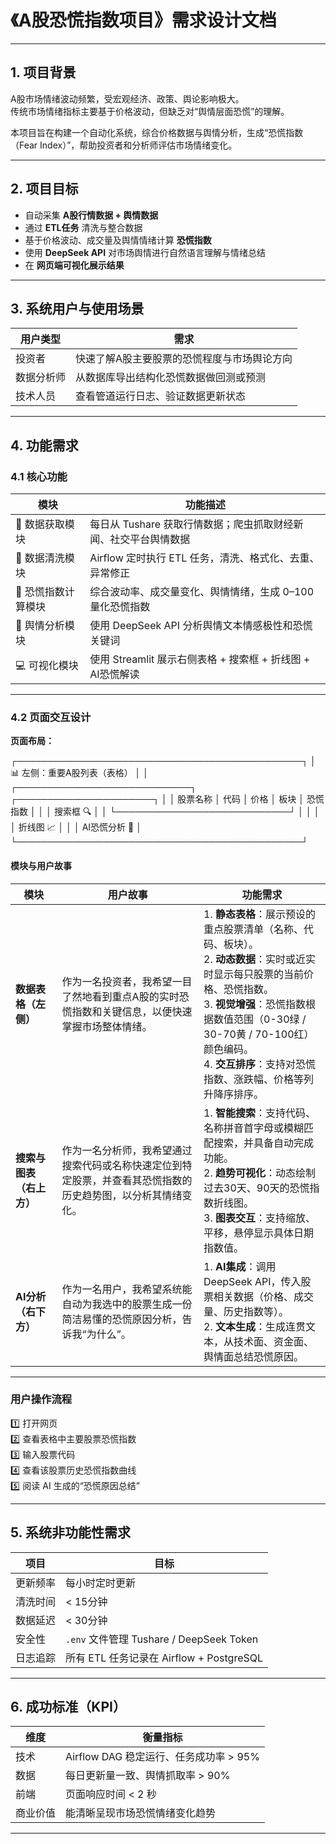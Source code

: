 # 《A股恐慌指数项目》需求设计文档

---

## 1. 项目背景

A股市场情绪波动频繁，受宏观经济、政策、舆论影响极大。  
传统市场情绪指标主要基于价格波动，但缺乏对“舆情层面恐慌”的理解。  

本项目旨在构建一个自动化系统，综合价格数据与舆情分析，生成“恐慌指数（Fear Index）”，帮助投资者和分析师评估市场情绪变化。

---

## 2. 项目目标

- 自动采集 **A股行情数据 + 舆情数据**  
- 通过 **ETL任务** 清洗与整合数据  
- 基于价格波动、成交量及舆情情绪计算 **恐慌指数**  
- 使用 **DeepSeek API** 对市场舆情进行自然语言理解与情绪总结  
- 在 **网页端可视化展示结果**

---

## 3. 系统用户与使用场景

| 用户类型 | 需求 |
|-----------|------|
| 投资者 | 快速了解A股主要股票的恐慌程度与市场舆论方向 |
| 数据分析师 | 从数据库导出结构化恐慌数据做回测或预测 |
| 技术人员 | 查看管道运行日志、验证数据更新状态 |

---

## 4. 功能需求

### 4.1 核心功能

| 模块 | 功能描述 |
|------|-----------|
| 🧭 数据获取模块 | 每日从 Tushare 获取行情数据；爬虫抓取财经新闻、社交平台舆情数据 |
| 🧹 数据清洗模块 | Airflow 定时执行 ETL 任务，清洗、格式化、去重、异常修正 |
| 🧮 恐慌指数计算模块 | 综合波动率、成交量变化、舆情情绪，生成 0–100 量化恐慌指数 |
| 🤖 舆情分析模块 | 使用 DeepSeek API 分析舆情文本情感极性和恐慌关键词 |
| 💻 可视化模块 | 使用 Streamlit 展示右侧表格 + 搜索框 + 折线图 + AI恐慌解读 |

---

### 4.2 页面交互设计

**页面布局：**

┌──────────────────────────────────────────────┐
│                  📊 左侧：重要A股列表（表格）                  │
│ ┌────────────────────────────┐ ┌──────────────────────┐
│ │ 股票名称 │ 代码 │ 价格 │ 板块 │ 恐慌指数 │ │ │ 搜索框 🔍 │
│ └────────────────────────────┘ │                      │
│                                             │ 折线图 📈 │
│                                             │ AI恐慌分析 🤖 │
└──────────────────────────────────────────────┘

#### 模块与用户故事

| 模块 | 用户故事 | 功能需求 |
|------|-----------|-----------|
| **数据表格（左侧）** | 作为一名投资者，我希望一目了然地看到重点A股的实时恐慌指数和关键信息，以便快速掌握市场整体情绪。 | 1. **静态表格**：展示预设的重点股票清单（名称、代码、板块）。<br>2. **动态数据**：实时或近实时显示每只股票的当前价格、恐慌指数。<br>3. **视觉增强**：恐慌指数根据数值范围（0-30绿 / 30-70黄 / 70-100红）颜色编码。<br>4. **交互排序**：支持对恐慌指数、涨跌幅、价格等列升降序排序。 |
| **搜索与图表（右上方）** | 作为一名分析师，我希望通过搜索代码或名称快速定位到特定股票，并查看其恐慌指数的历史趋势图，以分析其情绪变化。 | 1. **智能搜索**：支持代码、名称拼音首字母或模糊匹配搜索，并具备自动完成功能。<br>2. **趋势可视化**：动态绘制过去30天、90天的恐慌指数折线图。<br>3. **图表交互**：支持缩放、平移，悬停显示具体日期指数值。 |
| **AI分析（右下方）** | 作为一名用户，我希望系统能自动为我选中的股票生成一份简洁易懂的恐慌原因分析，告诉我“为什么”。 | 1. **AI集成**：调用 DeepSeek API，传入股票相关数据（价格、成交量、历史指数等）。<br>2. **文本生成**：生成连贯文本，从技术面、资金面、舆情面总结恐慌原因。 |

---

### 用户操作流程

1️⃣ 打开网页  
2️⃣ 查看表格中主要股票恐慌指数  
3️⃣ 输入股票代码  
4️⃣ 查看该股票历史恐慌指数曲线  
5️⃣ 阅读 AI 生成的“恐慌原因总结”

---

## 5. 系统非功能性需求

| 项目 | 目标 |
|------|------|
| 更新频率 | 每小时定时更新 |
| 清洗时间 | < 15分钟 |
| 数据延迟 | < 30分钟 |
| 安全性 | `.env` 文件管理 Tushare / DeepSeek Token |
| 日志追踪 | 所有 ETL 任务记录在 Airflow + PostgreSQL |

---

## 6. 成功标准（KPI）

| 维度 | 衡量指标 |
|------|-----------|
| 技术 | Airflow DAG 稳定运行、任务成功率 > 95% |
| 数据 | 每日更新量一致、舆情抓取率 > 90% |
| 前端 | 页面响应时间 < 2 秒 |
| 商业价值 | 能清晰呈现市场恐慌情绪变化趋势 |

---
